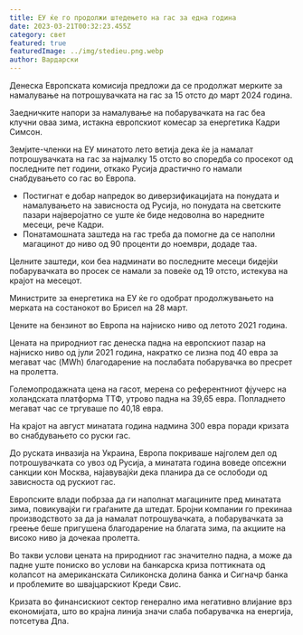 ```yaml
---
title: ЕУ ќе го продолжи штедењето на гас за една година
date: 2023-03-21T00:32:23.455Z
category: свет
featured: true
featuredImage: ../img/stedieu.png.webp
author: Вардарски
---
```


Денеска Европската комисија предложи да се продолжат мерките за намалување на потрошувачката на гас за 15 отсто до март 2024 година.

Заедничките напори за намалување на побарувачката на гас беа клучни оваа зима, истакна европскиот комесар за енергетика Кадри Симсон.

Земјите-членки на ЕУ минатото лето ветија дека ќе ја намалат потрошувачката на гас за најмалку 15 отсто во споредба со просекот од последните пет години, откако Русија драстично го намали снабдувањето со гас во Европа.

- Постигнат е добар напредок во диверзификацијата на понудата и намалувањето на зависноста од Русија, но понудата на светските пазари најверојатно се уште ќе биде недоволна во наредните месеци, рече Кадри.
- Понатамошната заштеда на гас треба да помогне да се наполни магацинот до ниво од 90 проценти до ноември, додаде таа.

Целните заштеди, кои беа надминати во последните месеци бидејќи побарувачката во просек се намали за повеќе од 19 отсто, истекува на крајот на месецот.

Министрите за енергетика на ЕУ ќе го одобрат продолжувањето на мерката на состанокот во Брисел на 28 март.

Цените на бензинот во Европа на најниско ниво од летото 2021 година.

Цената на природниот гас денеска падна на европскиот пазар на најниско ниво од јули 2021 година, накратко се лизна под 40 евра за мегават час (MWh) благодарение на послабата побарувачка во пресрет на пролетта.

Големопродажната цена на гасот, мерена со референтниот фјучерс на холандската платформа ТТФ, утрово падна на 39,65 евра. Попладнето мегават час се тргуваше по 40,18 евра.

На крајот на август минатата година надмина 300 евра поради кризата во снабдувањето со руски гас.

До руската инвазија на Украина, Европа покриваше најголем дел од потрошувачката со увоз од Русија, а минатата година воведе опсежни санкции кон Москва, најавувајќи дека планира да се ослободи од зависноста од рускиот гас.

Европските влади побрзаа да ги наполнат магацините пред минатата зима, повикувајќи ги граѓаните да штедат. Бројни компании го прекинаа производството за да ја намалат потрошувачката, а побарувачката за греење беше пригушена благодарение на благата зима, па акциите на високо ниво ја дочекаа пролетта.

Во такви услови цената на природниот гас значително падна, а може да падне уште пониско во услови на банкарска криза поттикната од колапсот на американската Силиконска долина банка и Сигначр банка и проблемите во швајцарскиот Креди Свис.

Кризата во финансискиот сектор генерално има негативно влијание врз економијата, што во крајна линија значи слаба побарувачка на енергија, потсетува Дпа.
